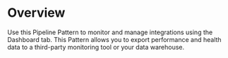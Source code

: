 # Overview

Use this Pipeline Pattern to monitor and manage integrations using the Dashboard tab. This Pattern allows you to export performance and health data to a third-party monitoring tool or your data warehouse.

